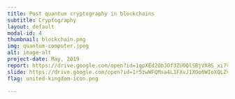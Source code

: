```yaml
---
title: Post quantum cryptography in blockchains
subtitle: Cryptography
layout: default
modal-id: 4
thumbnail: blockchain.png
img: quantum-computer.jpeg
alt: image-alt
project-date: May, 2019
report: https://drive.google.com/open?id=1qpXEd2ObJOf3ZUOQlSBjVX8S_xi7vMwq
slide: https://drive.google.com/open?id=1r5zwWFQMsa4L1FXvJ1XOo6WIoXQLZv4L
flag: united-kingdom-icon.png

---
```


